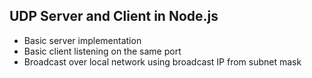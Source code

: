UDP Server and Client in Node.js
-----------------------------------

- Basic server implementation
- Basic client listening on the same port
- Broadcast over local network using broadcast IP from subnet mask